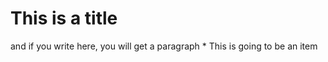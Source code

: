 # This is a title

and if you write here, you will get a paragraph
    * This is going to be an item
